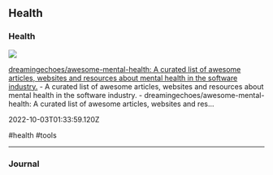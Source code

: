 ## Health

### Health

![](https://repository-images.githubusercontent.com/152492484/fe51eb00-a704-11e9-9ccc-b2c4a9c0d917)

[dreamingechoes/awesome-mental-health: A curated list of awesome articles, websites and resources about mental health in the software industry.](https://github.com/dreamingechoes/awesome-mental-health) - A curated list of awesome articles, websites and resources about mental health in the software industry. - dreamingechoes/awesome-mental-health: A curated list of awesome articles, websites and res...

2022-10-03T01:33:59.120Z

#health #tools

---

### Journal
